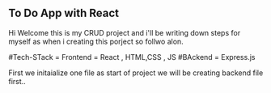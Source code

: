 ## To Do App with React

Hi Welcome this is my CRUD project and i'll be writing down steps for myself as when i creating this porject so follwo alon.

#Tech-STack = Frontend = React , HTML,CSS , JS 
#BAckend = Express.js


First we initaialize one file as start of project we will be creating backend file first..
